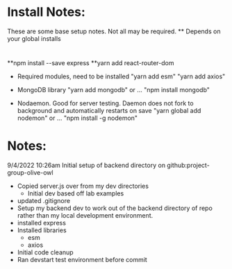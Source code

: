 
# Install Notes:

These are some base setup notes. 
Not all may be required. 
** Depends on your global installs
# 
**npm install --save express
**yarn add react-router-dom

- Required modules, need to be installed
"yarn add esm"
"yarn add axios"

- MongoDB library
"yarn add mongodb"
or ...
"npm install mongodb"

- Nodaemon. Good for server testing. 
  Daemon does not fork to background and automatically restarts on save
"yarn global add nodemon"
or ...
"npm install -g nodemon"


#  Notes:

9/4/2022 10:26am
Initial setup of backend directory on github:project-group-olive-owl

- Copied server.js over from my dev directories
	- Initial dev based off lab examples
- updated .gitignore
- Setup my backend dev to work out of the backend directory of repo rather than my local development environment.
- installed express
- Installed libraries
	- esm
	- axios
- Initial code cleanup
- Ran devstart test environment before commit

#

